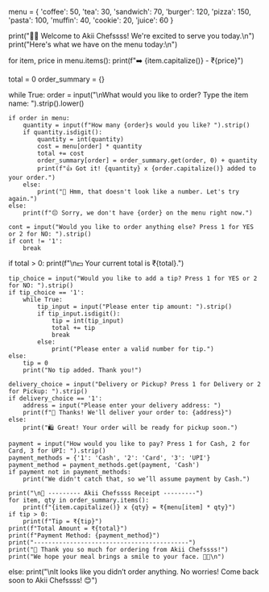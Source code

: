 menu = {
    'coffee': 50,
    'tea': 30,
    'sandwich': 70,
    'burger': 120,
    'pizza': 150,
    'pasta': 100,
    'muffin': 40,
    'cookie': 20,
    'juice': 60
}

print("👨‍🍳 Welcome to Akii Chefssss! We're excited to serve you today.\n")
print("Here's what we have on the menu today:\n")

for item, price in menu.items():
    print(f"➡️  {item.capitalize()} - ₹{price}")

total = 0
order_summary = {}

while True:
    order = input("\nWhat would you like to order? Type the item name: ").strip().lower()
    
    if order in menu:
        quantity = input(f"How many {order}s would you like? ").strip()
        if quantity.isdigit():
            quantity = int(quantity)
            cost = menu[order] * quantity
            total += cost
            order_summary[order] = order_summary.get(order, 0) + quantity
            print(f"👍 Got it! {quantity} x {order.capitalize()} added to your order.")
        else:
            print("🚫 Hmm, that doesn't look like a number. Let's try again.")
    else:
        print(f"😔 Sorry, we don't have {order} on the menu right now.")

    cont = input("Would you like to order anything else? Press 1 for YES or 2 for NO: ").strip()
    if cont != '1':
        break

if total > 0:
    print(f"\n💵 Your current total is ₹{total}.")

    tip_choice = input("Would you like to add a tip? Press 1 for YES or 2 for NO: ").strip()
    if tip_choice == '1':
        while True:
            tip_input = input("Please enter tip amount: ").strip()
            if tip_input.isdigit():
                tip = int(tip_input)
                total += tip
                break
            else:
                print("Please enter a valid number for tip.")
    else:
        tip = 0
        print("No tip added. Thank you!")

    delivery_choice = input("Delivery or Pickup? Press 1 for Delivery or 2 for Pickup: ").strip()
    if delivery_choice == '1':
        address = input("Please enter your delivery address: ")
        print(f"🚚 Thanks! We'll deliver your order to: {address}")
    else:
        print("🛍️ Great! Your order will be ready for pickup soon.")

    payment = input("How would you like to pay? Press 1 for Cash, 2 for Card, 3 for UPI: ").strip()
    payment_methods = {'1': 'Cash', '2': 'Card', '3': 'UPI'}
    payment_method = payment_methods.get(payment, 'Cash')
    if payment not in payment_methods:
        print("We didn't catch that, so we’ll assume payment by Cash.")

    print("\n🧾 --------- Akii Chefssss Receipt ---------")
    for item, qty in order_summary.items():
        print(f"{item.capitalize()} x {qty} = ₹{menu[item] * qty}")
    if tip > 0:
        print(f"Tip = ₹{tip}")
    print(f"Total Amount = ₹{total}")
    print(f"Payment Method: {payment_method}")
    print("-------------------------------------------")
    print("🙏 Thank you so much for ordering from Akii Chefssss!")
    print("We hope your meal brings a smile to your face. 🍕🧁\n")
else:
    print("\nIt looks like you didn’t order anything. No worries! Come back soon to Akii Chefssss! 😊")
